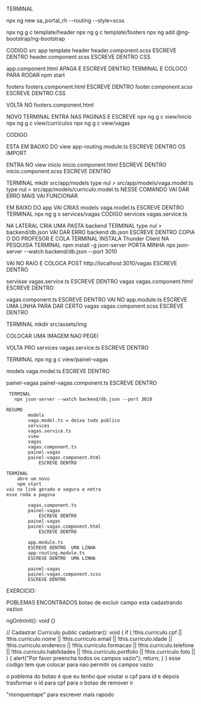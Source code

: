 TERMINAL

npx ng new sa_portal_rh --routing --style=scss

npx ng g c template/header
npx ng g c template/footers
npx ng add @ng-bootstrap/ng-bootstrap

CODIGO 
src 
app
template
header
header.component.scss
	ESCREVE DENTRO 
header.component.scss
	ESCREVE DENTRO  CSS

app.component.html
	APAGA E ESCREVE DENTRO 
TERMINAL E COLOCO PARA RODAR 
  npm start

footers
footers.component.html
	ESCREVE DENTRO
footer.component.scss
	ESCREVE DENTRO CSS

VOLTA NO 
footers.component.html

NOVO TERMINAL
ENTRA NAS PAGINAS E ESCREVE 
npx ng g c view/inicio
 npx ng g c view/currículos
npx ng g c view/vagas 

CODIGO

ESTA EM BAOXO DO
view
app-routing.module.ts
	ESCREVE DENTRO OS IMPORT

ENTRA NO 
view
inicio
inicio.component.html
	ESCREVE DENTRO
inicio.component.scss
	ESCREVE DENTRO

TERMINAL
 mkdir src/app/models
 type nul > src/app/models/vaga.model.ts
 type nul > src/app/models/curriculo.model.ts
NESSE COMANDO VAI DAR ERRO MAIS VAI FUNCIONAR 

EM BAIXO DO 
app
VAI CRIAS 
models
vaga.model.ts
	ESCREVE DENTRO 
TERMINAL
 npx ng g s services/vagas
CODIGO
services
vagas.service.ts

NA LATERAL CRIA UMA PASTA 
backend
TERMINAL 
  type nul > backend/db.json
VAI DAR ERRO 
backend
db.json
	ESCREVE DENTRO COPIA O DO PROFESOR E COLA 
TERMINAL INSTALA 
Thunder Client NA PESQUISA 
TERMINAL
 npm install -g json-server
 PORTA MINHA 
 npx json-server --watch backend/db.json --port 3010 

VAI NO RAIO E COLOCA POST
http://localhost:3010/vagas
ESCREVE DENTRO 
	
servisse
vagas.service.ts
 	ESCREVE DENTRO 
vagas
vagas.component.html
	ESCREVE DENTRO 

vagas.component.ts
	ESCREVE DENTRO 
VAI NO 
app.module.ts
	ESCREVE UMA LINHA PARA DAR CERTO
vagas
vagas.component.scss 
	ESCREVE DENTRO 

TERMINAL 
 mkdir src/assets/img

COLOCAR UMA IMAGEM NAO PEGEI 

VOLTA PRO 
services
vagas.service.ts
	ESCREVE DENTRO 

 TERMINAL
npx ng g c view/painel-vagas

models
vaga.model.ts
	ESCREVE DENTRO 

painel-vagas
painel-vagas.component.ts
	ESCREVE DENTRO 

	 TERMINAL
	   npx json-server --watch backend/db.json --port 3010       

	RESUMO 
			models 
			vaga.model.ts = deixa tudo publico
			services
			vagas.service.ts
			view
			vagas
			vagas.component.ts
			painel-vagas
			painel-vagas.component.html
			 	ESCREVE DENTRO 

	TERMINAL
		abre um novo 
		npm start 
	vai no link gerado e segura e netra 
	esse roda a pagina 

			vagas.component.ts
			painel-vagas
				ESCREVE DENTRO
			painel-vagas
			painel-vagas.component.html
			 	ESCREVE DENTRO

			app.module.ts
			ESCREVE DENTRO 	UMA LINHA
			app-routing.module.ts
			ESCREVE DENTRO 	UMA LINHA

			painel-vagas
			painel-vagas.component.scss
			ESCREVE DENTRO



EXERCICIO:

POBLEMAS ENCONTRADOS 
 botao de excluir
 campo esta cadastrando vaziuo 


  ngOnInInit(): void {}

  
  // Cadastrar Curriculo 
  public cadastrar(): void {
    if (
      !this.curriculo.cpf ||
      !this.curriculo.nome ||
      !this.curriculo.email ||
      !this.curriculo.idade ||
      !this.curriculo.endereco ||
      !this.curriculo.formacao ||
      !this.curriculo.telefone ||
      !this.curriculo.habilidades ||
      !this.curriculo.portfolio ||
      !this.curriculo.foto ||
    ) {
      alert("Por favor preencha todos os campos vazio");
      return;
    }
  } 
  esse codigo tem que colocar para nao permitir os campos vazio

  o poblema do botao é que eu tenho que voutar o cpf para id  e depois trasformar o id para cpf para o botao de remover ir 


	













"monquentape" para escrever mais rapodo 

